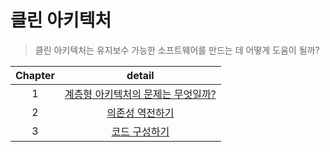 # 클린 아키텍처

> 클린 아키텍처는 유지보수 가능한 소프트웨어를 만드는 데 어떻게 도움이 될까?

| Chapter |                                                                                                detail                                                                                               |
|:-------:|:---------------------------------------------------------------------------------------------------------------------------------------------------------------------------------------------------:|
|    1    | [계층형 아키텍처의 문제는 무엇일까?](https://github.com/jun108059/clean-architecture/wiki/1%EC%9E%A5.-%EA%B3%84%EC%B8%B5%ED%98%95-%EC%95%84%ED%82%A4%ED%85%8D%EC%B2%98%EC%9D%98-%EB%AC%B8%EC%A0%9C) |
|    2    |                         [의존성 역전하기](https://github.com/jun108059/clean-architecture/wiki/2%EC%9E%A5.-%EC%9D%98%EC%A1%B4%EC%84%B1-%EC%97%AD%EC%A0%84%ED%95%98%EA%B8%B0)                        |
|    3    |                              [코드 구성하기](https://github.com/jun108059/clean-architecture/wiki/3%EC%9E%A5.-%EC%BD%94%EB%93%9C-%EA%B5%AC%EC%84%B1%ED%95%98%EA%B8%B0)                              |
